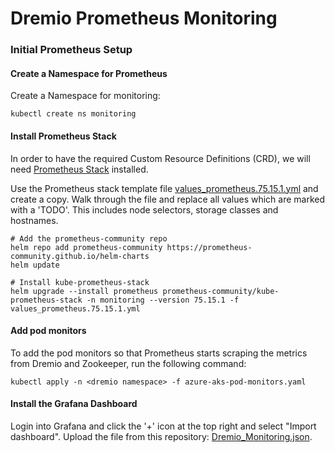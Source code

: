 # Dremio Prometheus Monitoring

### Initial Prometheus Setup

#### Create a Namespace for Prometheus
Create a Namespace for monitoring:

`kubectl create ns monitoring`

#### Install Prometheus Stack
In order to have the required Custom Resource Definitions (CRD), we will need 
[Prometheus Stack](https://github.com/prometheus-community/helm-charts/tree/main/charts/kube-prometheus-stack) installed.

Use the Prometheus stack template file [values_prometheus.75.15.1.yml](./kube-prometheus-stack/values_prometheus.hc.55.7.0.yml) and create a copy.
Walk through the file and replace all values which are marked with a 'TODO'. This includes node selectors, storage classes and hostnames.

```
# Add the prometheus-community repo
helm repo add prometheus-community https://prometheus-community.github.io/helm-charts
helm update

# Install kube-prometheus-stack
helm upgrade --install prometheus prometheus-community/kube-prometheus-stack -n monitoring --version 75.15.1 -f values_prometheus.75.15.1.yml
```

#### Add pod monitors
To add the pod monitors so that Prometheus starts scraping the metrics from Dremio and Zookeeper, run the following command:
```
kubectl apply -n <dremio namespace> -f azure-aks-pod-monitors.yaml
```

#### Install the Grafana Dashboard

Login into Grafana and click the '+' icon at the top right and select "Import dashboard". Upload the file from this repository: [Dremio_Monitoring.json](./grafana/Dremio_Monitoring.json).